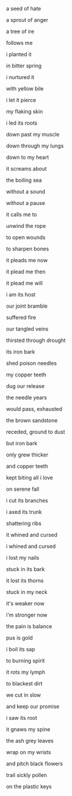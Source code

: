 a seed of hate

a sprout of anger

a tree of ire

follows me



i planted it

in bitter spring

i nurtured it

with yellow bile

i let it pierce

my flaking skin

i led its roots

down past my muscle

down through my lungs

down to my heart



it screams about

the boiling sea

without a sound

without a pause

it calls me to

unwind the rope

to open wounds

to sharpen bones

it pleads me now

it plead me then

it plead me will

i am its host



our joint bramble

suffered fire

our tangled veins

thirsted through drought

its iron bark

shed poison needles

my copper teeth

dug our release



the needle years

would pass, exhausted

the brown sandstone

receded, ground to dust

but iron bark

only grew thicker

and copper teeth

kept biting all i love



on serene fall

i cut its branches

i axed its trunk

shattering ribs

it whined and cursed

i whined and cursed

i lost my nails

stuck in its bark

it lost its thorns

stuck in my neck


it's weaker now

i'm stronger now

the pain is balance

pus is gold

i boil its sap

to burning spirit

it rots my lymph

to blackest dirt



we cut in slow

and keep our promise

i saw its root

it gnaws my spine



the ash grey leaves

wrap on my wrists

and pitch black flowers

trail sickly pollen

on the plastic keys
